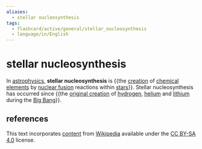 ```yaml
---
aliases:
  - stellar nucleosynthesis
tags:
  - flashcard/active/general/stellar_nucleosynthesis
  - language/in/English
---
```


# stellar nucleosynthesis

In [astrophysics](astrophysics.md), __stellar nucleosynthesis__ is {{the [creation](nucleosynthesis.md) of [chemical elements](chemical%20element.md) by [nuclear fusion](nuclear%20fusion.md) reactions within [stars](star.md)}}. Stellar nucleosynthesis has occurred since {{the [original creation](Big%20Bang%20nucleosynthesis.md) of [hydrogen](hydrogen.md), [helium](helium.md) and [lithium](lithium.md) during the [Big Bang](Big%20Bang.md)}}. <!--SR:!2025-07-29,279,330!2025-02-01,124,290-->

## references

This text incorporates [content](https://en.wikipedia.org/wiki/stellar_nucleosynthesis) from [Wikipedia](Wikipedia.md) available under the [CC BY-SA 4.0](https://creativecommons.org/licenses/by-sa/4.0/) license.
